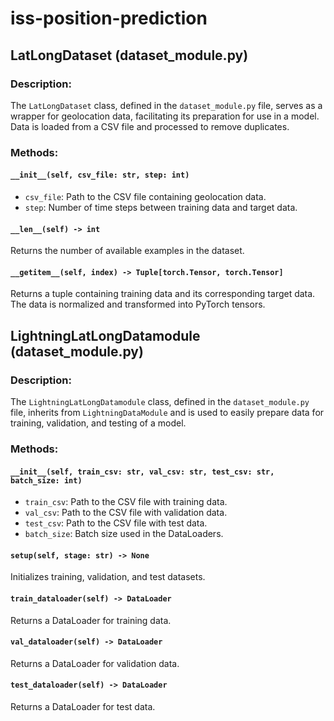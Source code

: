 # iss-position-prediction

## LatLongDataset (dataset_module.py)

### Description:
The `LatLongDataset` class, defined in the `dataset_module.py` file, serves as a wrapper for geolocation data, facilitating its preparation for use in a model. Data is loaded from a CSV file and processed to remove duplicates.

### Methods:

#### `__init__(self, csv_file: str, step: int)`
- `csv_file`: Path to the CSV file containing geolocation data.
- `step`: Number of time steps between training data and target data.

#### `__len__(self) -> int`
Returns the number of available examples in the dataset.

#### `__getitem__(self, index) -> Tuple[torch.Tensor, torch.Tensor]`
Returns a tuple containing training data and its corresponding target data. The data is normalized and transformed into PyTorch tensors.

## LightningLatLongDatamodule (dataset_module.py)

### Description:
The `LightningLatLongDatamodule` class, defined in the `dataset_module.py` file, inherits from `LightningDataModule` and is used to easily prepare data for training, validation, and testing of a model.

### Methods:

#### `__init__(self, train_csv: str, val_csv: str, test_csv: str, batch_size: int)`
- `train_csv`: Path to the CSV file with training data.
- `val_csv`: Path to the CSV file with validation data.
- `test_csv`: Path to the CSV file with test data.
- `batch_size`: Batch size used in the DataLoaders.

#### `setup(self, stage: str) -> None`
Initializes training, validation, and test datasets.

#### `train_dataloader(self) -> DataLoader`
Returns a DataLoader for training data.

#### `val_dataloader(self) -> DataLoader`
Returns a DataLoader for validation data.

#### `test_dataloader(self) -> DataLoader`
Returns a DataLoader for test data.
